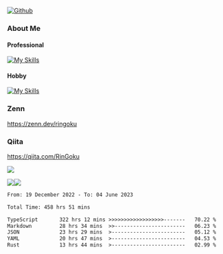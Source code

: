 [![Github](https://img.shields.io/github/followers/skyt-a?label=Follow&style=social)](https://github.com/skyt-a)

### About Me
#### Professional
[![My Skills](https://skillicons.dev/icons?i=react,ts,js,nodejs,java,graphql,firebase,githubactions&theme=light)](https://skillicons.dev)
#### Hobby
[![My Skills](https://skillicons.dev/icons?i=unity,rust,py&theme=light)](https://skillicons.dev)

### Zenn
https://zenn.dev/ringoku
### Qiita
https://qiita.com/RinGoku


![](https://github-profile-summary-cards.vercel.app/api/cards/profile-details?username=skyt-a&theme=default)

![](https://github-profile-summary-cards.vercel.app/api/cards/repos-per-language?username=skyt-a&theme=default)![](https://github-profile-summary-cards.vercel.app/api/cards/stats?username=RinGoku&theme=default)

<!--START_SECTION:waka-->

```txt
From: 19 December 2022 - To: 04 June 2023

Total Time: 458 hrs 51 mins

TypeScript       322 hrs 12 mins >>>>>>>>>>>>>>>>>>-------   70.22 %
Markdown         28 hrs 34 mins  >>-----------------------   06.23 %
JSON             23 hrs 29 mins  >------------------------   05.12 %
YAML             20 hrs 47 mins  >------------------------   04.53 %
Rust             13 hrs 44 mins  >------------------------   02.99 %
```

<!--END_SECTION:waka-->
